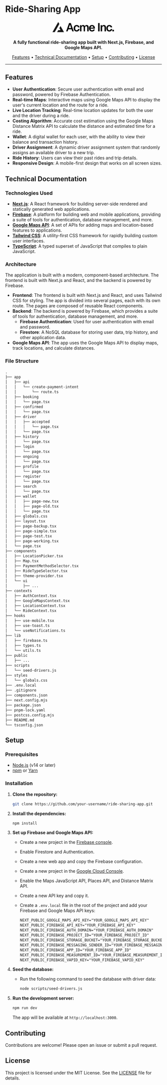 # Ride-Sharing App

<p align="center">
  <img src="public/placeholder-logo.svg" alt="Ride-Sharing App Logo" width="200"/>
</p>

<p align="center">
  <strong>A fully functional ride-sharing app built with Next.js, Firebase, and Google Maps API.</strong>
</p>

<p align="center">
  <a href="#features">Features</a> •
  <a href="#technical-documentation">Technical Documentation</a> •
  <a href="#setup">Setup</a> •
  <a href="#contributing">Contributing</a> •
  <a href="#license">License</a>
</p>

---

## Features

*   **User Authentication**: Secure user authentication with email and password, powered by Firebase Authentication.
*   **Real-time Maps**: Interactive maps using Google Maps API to display the user's current location and the route for a ride.
*   **Live Location Tracking**: Real-time location updates for both the user and the driver during a ride.
*   **Costing Algorithm**: Accurate cost estimation using the Google Maps Distance Matrix API to calculate the distance and estimated time for a ride.
*   **Wallet**: A digital wallet for each user, with the ability to view their balance and transaction history.
*   **Driver Assignment**: A dynamic driver assignment system that randomly assigns an available driver to a new trip.
*   **Ride History**: Users can view their past rides and trip details.
*   **Responsive Design**: A mobile-first design that works on all screen sizes.

## Technical Documentation

### Technologies Used

*   **[Next.js](https://nextjs.org/)**: A React framework for building server-side rendered and statically generated web applications.
*   **[Firebase](https://firebase.google.com/)**: A platform for building web and mobile applications, providing a suite of tools for authentication, database management, and more.
*   **[Google Maps API](https://developers.google.com/maps)**: A set of APIs for adding maps and location-based features to applications.
*   **[Tailwind CSS](https://tailwindcss.com/)**: A utility-first CSS framework for rapidly building custom user interfaces.
*   **[TypeScript](https://www.typescriptlang.org/)**: A typed superset of JavaScript that compiles to plain JavaScript.

### Architecture

The application is built with a modern, component-based architecture. The frontend is built with Next.js and React, and the backend is powered by Firebase.

*   **Frontend**: The frontend is built with Next.js and React, and uses Tailwind CSS for styling. The app is divided into several pages, each with its own route. The pages are composed of reusable React components.
*   **Backend**: The backend is powered by Firebase, which provides a suite of tools for authentication, database management, and more.
    *   **Firebase Authentication**: Used for user authentication with email and password.
    *   **Firestore**: A NoSQL database for storing user data, trip history, and other application data.
*   **Google Maps API**: The app uses the Google Maps API to display maps, track locations, and calculate distances.

### File Structure

```
.
├── app
│   ├── api
│   │   └── create-payment-intent
│   │       └── route.ts
│   ├── booking
│   │   └── page.tsx
│   ├── confirmed
│   │   └── page.tsx
│   ├── driver
│   │   ├── accepted
│   │   │   └── page.tsx
│   │   └── page.tsx
│   ├── history
│   │   └── page.tsx
│   ├── login
│   │   └── page.tsx
│   ├── ongoing
│   │   └── page.tsx
│   ├── profile
│   │   └── page.tsx
│   ├── register
│   │   └── page.tsx
│   ├── search
│   │   └── page.tsx
│   ├── wallet
│   │   ├── page-new.tsx
│   │   ├── page-old.tsx
│   │   └── page.tsx
│   ├── globals.css
│   ├── layout.tsx
│   ├── page-backup.tsx
│   ├── page-simple.tsx
│   ├── page-test.tsx
│   ├── page-working.tsx
│   └── page.tsx
├── components
│   ├── LocationPicker.tsx
│   ├── Map.tsx
│   ├── PaymentMethodSelector.tsx
│   ├── RideTypeSelector.tsx
│   ├── theme-provider.tsx
│   └── ui
│       ├── ...
├── contexts
│   ├── AuthContext.tsx
│   ├── GoogleMapsContext.tsx
│   ├── LocationContext.tsx
│   └── RideContext.tsx
├── hooks
│   ├── use-mobile.tsx
│   ├── use-toast.ts
│   └── useNotifications.ts
├── lib
│   ├── firebase.ts
│   ├── types.ts
│   └── utils.ts
├── public
│   ├── ...
├── scripts
│   └── seed-drivers.js
├── styles
│   └── globals.css
├── .env.local
├── .gitignore
├── components.json
├── next.config.mjs
├── package.json
├── pnpm-lock.yaml
├── postcss.config.mjs
├── README.md
└── tsconfig.json
```

## Setup

### Prerequisites

*   [Node.js](https://nodejs.org/en/) (v14 or later)
*   [npm](https://www.npmjs.com/) or [Yarn](https://yarnpkg.com/)

### Installation

1.  **Clone the repository:**

    ```bash
    git clone https://github.com/your-username/ride-sharing-app.git
    ```

2.  **Install the dependencies:**

    ```bash
    npm install
    ```

3.  **Set up Firebase and Google Maps API:**

    *   Create a new project in the [Firebase console](https://console.firebase.google.com/).
    *   Enable Firestore and Authentication.
    *   Create a new web app and copy the Firebase configuration.
    *   Create a new project in the [Google Cloud Console](https://console.cloud.google.com/).
    *   Enable the Maps JavaScript API, Places API, and Distance Matrix API.
    *   Create a new API key and copy it.
    *   Create a `.env.local` file in the root of the project and add your Firebase and Google Maps API keys:

        ```
        NEXT_PUBLIC_GOOGLE_MAPS_API_KEY="YOUR_GOOGLE_MAPS_API_KEY"
        NEXT_PUBLIC_FIREBASE_API_KEY="YOUR_FIREBASE_API_KEY"
        NEXT_PUBLIC_FIREBASE_AUTH_DOMAIN="YOUR_FIREBASE_AUTH_DOMAIN"
        NEXT_PUBLIC_FIREBASE_PROJECT_ID="YOUR_FIREBASE_PROJECT_ID"
        NEXT_PUBLIC_FIREBASE_STORAGE_BUCKET="YOUR_FIREBASE_STORAGE_BUCKET"
        NEXT_PUBLIC_FIREBASE_MESSAGING_SENDER_ID="YOUR_FIREBASE_MESSAGING_SENDER_ID"
        NEXT_PUBLIC_FIREBASE_APP_ID="YOUR_FIREBASE_APP_ID"
        NEXT_PUBLIC_FIREBASE_MEASUREMENT_ID="YOUR_FIREBASE_MEASUREMENT_ID"
        NEXT_PUBLIC_FIREBASE_VAPID_KEY="YOUR_FIREBASE_VAPID_KEY"
        ```

4.  **Seed the database:**

    *   Run the following command to seed the database with driver data:

        ```bash
        node scripts/seed-drivers.js
        ```

5.  **Run the development server:**

    ```bash
    npm run dev
    ```

    The app will be available at `http://localhost:3000`.

## Contributing

Contributions are welcome! Please open an issue or submit a pull request.

## License

This project is licensed under the MIT License. See the [LICENSE](LICENSE) file for details.
